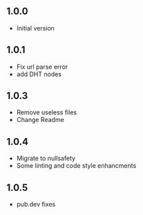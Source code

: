 ## 1.0.0

- Initial version

## 1.0.1

- Fix url parse error
- add DHT nodes

## 1.0.3

- Remove useless files
- Change Readme

## 1.0.4

- Migrate to nullsafety
- Some linting and code style enhancments

## 1.0.5
- pub.dev fixes